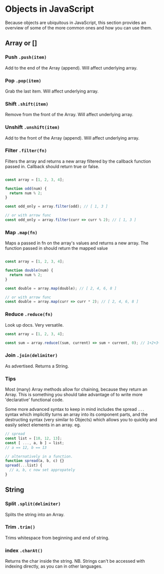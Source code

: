 # Objects in JavaScript

Because objects are ubiquitous in JavaScript, this section provides
an overview of some of the more common ones and how you can use them.

## Array or []

### Push `.push(item)`
Add to the end of the Array (append). Will affect underlying array.

### Pop `.pop(item)`
Grab the last item. Will affect underlying array.

### Shift `.shift(item)`
Remove from the front of the Array. Will affect underlying array.

### Unshift `.unshift(item)`
Add to the front of the Array (append). Will affect underlying array.

### Filter `.filter(fn)`
Filters the array and returns a new array filtered by the
callback function passed in. Callback should return true or false.

```js

const array = [1, 2, 3, 4];

function odd(num) {
  return num % 2;
}

const odd_only = array.filter(odd); // [ 1, 3 ]

// or with arrow func
const odd_only = array.filter(curr => curr % 2); // [ 1, 3 ]
```

### Map `.map(fn)`
Maps a passed in fn on the array's values and returns a new array.
The function passed in should return the mapped value

```js

const array = [1, 2, 3, 4];

function double(num) {
  return num % 2;
}

const double = array.map(double); // [ 2, 4, 6, 8 ]

// or with arrow func
const double = array.map(curr => curr * 2); // [ 2, 4, 6, 8 ]
```

### Reduce `.reduce(fn)`
Look up docs. Very versatile.

```js
const array = [1, 2, 3, 4];

const sum = array.reduce((sum, current) => sum + current, 0); // 1+2+3+4
```

### Join `.join(delimiter)`
As advertised. Returns a String.

### Tips

Most (many) Array methods allow for chaining, because they return
an Array. This is something you should take advantage of to write
more 'declarative' functional code.

Some more advanced syntax to keep in mind includes the spread
`...` syntax which implicitly turns an array into its component parts,
and the destructing syntax (very similar to Objects) which allows
you to quickly and easily select elements in an array. eg.

```js
// spread
const list = [10, 12, 13];
const [ ..., a, b ] = list;
// a == 12, b == 13

// alternatively in a function.
function spread(a, b, c) {}
spread(...list) {
  // a, b, c now set appropately
}
```

## String

### Split `.split(delimiter)`
Splits the string into an Array.

### Trim `.trim()`
Trims whitespace from beginning and end of string.

### index `.charAt()`
Returns the char inside the string. NB. Strings can't be accessed with indexing
directly, as you can in other languages.
